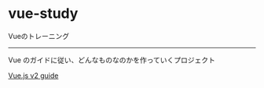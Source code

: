 # vue-study
Vueのトレーニング

----------
Vue のガイドに従い、どんなものなのかを作っていくプロジェクト

[Vue.js v2 guide](https://jp.vuejs.org/v2/guide/)

